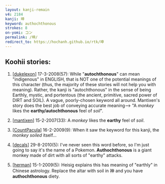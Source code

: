 ```yaml
---
layout: kanji-remain
v4: 2184
kanji: 坤
keyword: authochthonous
strokes: 8
on-yomi: コン
permalink: /坤/
redirect_to: https://hochanh.github.io/rtk/坤
---
```


## Koohii stories: 

1) [<a href="http://kanji.koohii.com/profile/dukelexon">dukelexon</a>] 17-3-2008(57): While &quot;<strong>autochthonous</strong>&quot; can mean &quot;indigenous&quot; in ENGLISH, that is NOT one of the potential meanings of this character (thus, the majority of these stories will not help you with meaning). Rather, the kanji is &quot;autochthonous&quot; in the sense of being Earthly, mystic, and portentous (the ancient, primitive, sacred power of DIRT and SOIL). A vague, poorly-chosen keyword all around. Mantixen&#039;s story does the best job of conveying accurate meaning--&gt; &quot;A <em>monkey</em> likes the <strong>earthy/autochthonous</strong> feel of <em>soil</em>&quot;.

2) [<a href="http://kanji.koohii.com/profile/mantixen">mantixen</a>] 15-2-2007(33): A <em>monkey</em> likes the <strong>earthy</strong> feel of <em>soil</em>.

3) [<a href="http://kanji.koohii.com/profile/CountPacula">CountPacula</a>] 16-2-2009(9): When it saw the keyword for this kanji, the <em>monkey</em> <em>soiled</em> itself...

4) [<a href="http://kanji.koohii.com/profile/decals">decals</a>] 29-8-2010(5): I&#039;ve never seen this word before, so I&#039;m just going to say it&#039;s the name of a Pokemon.<strong> Authochthonous</strong> is a giant monkey made of dirt with all sorts of &quot;earthy&quot; attacks.

5) [<a href="http://kanji.koohii.com/profile/herman">herman</a>] 15-1-2009(5): Heisig explains this has meaning of &quot;earthly&quot; in Chinese astrology. Replace the altar with soil in 神 and you have<strong> authochthonous</strong> diety.

